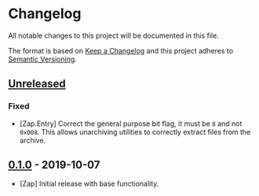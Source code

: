 # Changelog

All notable changes to this project will be documented in this file.

The format is based on [Keep a Changelog](http://keepachangelog.com/en/1.0.0/)
and this project adheres to [Semantic Versioning](http://semver.org/spec/v2.0.0.html).

## [Unreleased]

### Fixed

- [Zap.Entry] Correct the general purpose bit flag, it must be `8` and not
  `0x008`. This allows unarchiving utilities to correctly extract files from the
  archive.

## [0.1.0] - 2019-10-07

- [Zap] Initial release with base functionality.

[Unreleased]: https://github.com/sorentwo/oban/compare/v0.1.0...HEAD
[0.1.0]: https://github.com/dscout/zap/compare/6bd6567...v0.1.0
